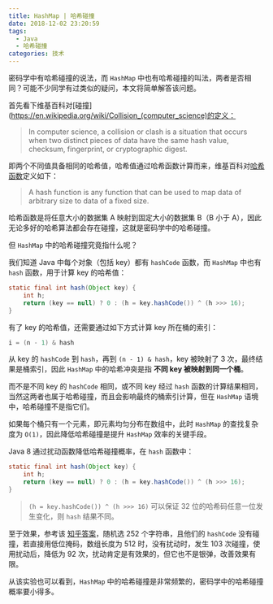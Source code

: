 ```yaml
---
title: HashMap | 哈希碰撞
date: 2018-12-02 23:20:59
tags:
  - Java
  - 哈希碰撞
categories: 技术
---
```


密码学中有哈希碰撞的说法，而 `HashMap` 中也有哈希碰撞的叫法，两者是否相同？可能不少同学有过类似的疑问，本文将简单解答该问题。

首先看下维基百科对[碰撞](https://en.wikipedia.org/wiki/Collision_(computer_science)的定义：

>In computer science, a collision or clash is a situation that occurs when two distinct pieces of data have the same hash value, checksum, fingerprint, or cryptographic digest.

<!-- more -->

即两个不同值具备相同的哈希值，哈希值通过哈希函数计算而来，维基百科对[哈希函数](https://en.wikipedia.org/wiki/Hash_function)定义如下：

>A hash function is any function that can be used to map data of arbitrary size to data of a fixed size.

哈希函数是将任意大小的数据集 A 映射到固定大小的数据集 B（B 小于 A），因此无论多好的哈希算法都会存在碰撞，这就是密码学中的哈希碰撞。

但 `HashMap` 中的哈希碰撞究竟指什么呢？

我们知道 Java 中每个对象（包括 key）都有 `hashCode` 函数，而 `HashMap` 中也有 `hash` 函数，用于计算 key 的哈希值：

```Java
static final int hash(Object key) {
    int h;
    return (key == null) ? 0 : (h = key.hashCode()) ^ (h >>> 16);
}
```

有了 key 的哈希值，还需要通过如下方式计算 key 所在桶的索引：

```Java
i = (n - 1) & hash
```

从 key 的 `hashCode` 到 `hash`，再到 `(n - 1) & hash`，key 被映射了 3 次，最终结果是桶索引，因此 `HashMap` 中的哈希冲突是指 **不同 key 被映射到同一个桶**。

而不是不同 key 的 `hashCode` 相同，或不同 key 经过 `hash` 函数的计算结果相同，当然这两者也属于哈希碰撞，而且会影响最终的桶索引计算，但在 `HashMap` 语境中，哈希碰撞不是指它们。

如果每个桶只有一个元素，即元素均匀分布在数组中，此时 `HashMap` 的查找复杂度为 `O(1)`，因此降低哈希碰撞是提升 `HashMap` 效率的关键手段。

Java 8 通过扰动函数降低哈希碰撞概率，在 `hash` 函数中：

```Java
static final int hash(Object key) {
    int h;
    return (key == null) ? 0 : (h = key.hashCode()) ^ (h >>> 16);
}
```

>`(h = key.hashCode()) ^ (h >>> 16)` 可以保证 32 位的哈希码任意一位发生变化，则 `hash` 结果不同。

至于效果，参考该 [知乎答案](https://www.zhihu.com/question/20733617)，随机选 252 个字符串，且他们的 `hashCode` 没有碰撞，若直接用低位掩码，数组长度为 512 时，没有扰动时，发生 103 次碰撞，使用扰动后，降低为 92 次，扰动肯定是有效果的，但它也不是银弹，改善效果有限。

从该实验也可以看到，`HashMap` 中的哈希碰撞是非常频繁的，密码学中的哈希碰撞概率要小得多。

